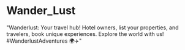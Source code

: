 # Wander_Lust
"Wanderlust: Your travel hub! Hotel owners, list your properties, and travelers, book unique experiences. Explore the world with us! #WanderlustAdventures 🌍✈️"

